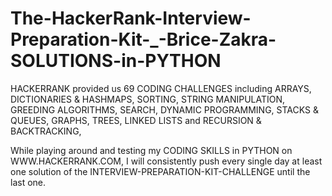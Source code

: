
# The-HackerRank-Interview-Preparation-Kit-_-Brice-Zakra-SOLUTIONS-in-PYTHON





HACKERRANK provided us 69 CODING CHALLENGES including ARRAYS, DICTIONARIES & HASHMAPS, SORTING, STRING MANIPULATION, GREEDING ALGORITHMS, SEARCH, DYNAMIC PROGRAMMING, STACKS & QUEUES, GRAPHS, TREES, LINKED LISTS and RECURSION & BACKTRACKING, 





While playing around and testing my CODING SKILLS in PYTHON on WWW.HACKERRANK.COM, I will consistently push every single day at least one solution of the INTERVIEW-PREPARATION-KIT-CHALLENGE until the last one.

